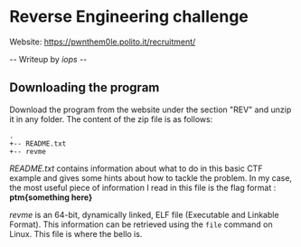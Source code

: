 # Reverse Engineering challenge
Website: https://pwnthem0le.polito.it/recruitment/

-- Writeup by *iops* --

## Downloading the program
Download the program from the website under the section "REV" and unzip it in any folder. The content of the zip file is as follows:

```
.
+-- README.txt
+-- revme
```

*README.txt* contains information about what to do in this basic CTF example and gives some hints about how to tackle the problem.
In my case, the most useful piece of information I read in this file is the flag format : **ptm{something here}**

*revme* is an 64-bit, dynamically linked, ELF file (Executable and Linkable Format). This information can be retrieved using the `file` command on Linux.
This file is where the bello is.

